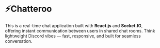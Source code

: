 # ⚡Chatteroo

This is a real-time chat application built with **React.js** and **Socket.IO**, offering instant communication between users in shared chat rooms. Think lightweight Discord vibes — fast, responsive, and built for seamless conversation.
